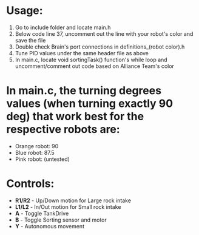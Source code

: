 # Usage:
1. Go to include folder and locate main.h
2. Below code line 37, uncomment out the line with your robot's color and save the file
3. Double check Brain's port connections in definitions_(robot color).h
4. Tune PID values under the same header file as above
5. In main.c, locate void sortingTask() function's while loop and uncomment/comment out code based on Alliance Team's color
# In main.c, the turning degrees values (when turning exactly 90 deg) that work best for the respective robots are:
   * Orange robot: 90
   * Blue robot: 87.5
   * Pink robot: (untested)
# Controls:
   * **R1/R2** - Up/Down motion for Large rock intake
   * **L1/L2** - In/Out motion for Small rock intake
   * **A** - Toggle TankDrive
   * **B** - Toggle Sorting sensor and motor
   * **Y** - Autonomous movement
   
